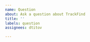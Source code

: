 ```yaml
---
name: Question
about: Ask a question about TrackFind
title: ''
labels: question
assignees: dtitov

---
```



